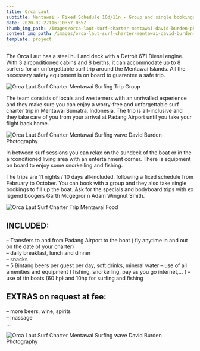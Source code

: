```yaml
---
title: Orca Laut
subtitle: Mentawai - Fixed Schedule 10d/11n - Group and single bookings
date: 2020-02-27T16:10:57.055Z
thumb_img_path: /images/orca-laut-surf-charter-mentawai-david-burden-photo-14.jpg
content_img_path: /images/orca-laut-surf-charter-mentawai-david-burden-photo-14.jpg
template: project
---
```

The Orca Laut has a steel hull and deck with a Detroit 671 Diesel engine. With 3 airconditioned cabins and 8 berths, it can accommodate up to 8 surfers for an unforgettable surf trip around the Mentawai Islands. All the necessary safety equipment is on board to guarantee a safe trip.

![Orca Laut Surf Charter Mentawai Surfing Trip Group](/images/orca-laut-surf-charter-mentawai-david-burden-photo-17.jpg "Orca Laut Surf Charter Mentawai Surfing Trip Group")

The team consists of locals and westerners with an unrivalled experience and they make sure you can enjoy a worry-free and unforgettable surf charter trip in Mentawai Sumatra, Indonesia. The trip is all-inclusive and they take care of you from your arrival at Padang Airport until you take your flight back home.

![Orca Laut Surf Charter Mentawai Surfing wave David Burden Photography](/images/orca-laut-surf-charter-mentawai-david-burden-photo-18.jpg "Orca Laut Surf Charter Mentawai Surfing wave David Burden Photography")

In between surf sessions you can relax on the sundeck of the boat or in the airconditioned living area with an entertainment corner. There is equipment on board to enjoy some snorkelling and fishing.

The trips are 11 nights / 10 days all-included, following a fixed schedule from February to October. You can book with a group and they also take single bookings to fill up the boat. Ask for the specials and bodyboard trips with ex legend boogers Garth Mcgegror n Adam Wingnut Smith.

![Orca Laut Surf Charter Trip Mentawai Food](/images/orca-laut-surf-charter-mentawai-david-burden-photo-8.jpg "Orca Laut Surf Charter Trip Mentawai Food")

## INCLUDED:

– Transfers to and from Padang Airport to the boat ( fly anytime in and out on the date of your charter)\
– daily breakfast, lunch and dinner\
– snacks\
– 5 Bintang beers per guest per day, soft drinks, mineral water – use of all amenities and equipment ( fishing, snorkelling, pay as you go internet,… ) – use of tin boats (60 hp) and 10hp for surfing and fishing

## **EXTRAS on request at fee:**

– more beers, wine, spirits \
– massage \
…

![Orca Laut Surf Charter Mentawai Surfing wave David Burden Photography](/images/orca-laut-surf-charter-mentawai-david-burden-photo-2.jpg "Orca Laut Surf Charter Mentawai Surfing wave David Burden Photography")
